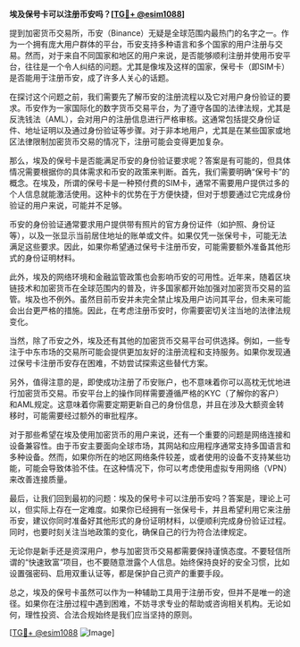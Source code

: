 **埃及保号卡可以注册币安吗？[[TG💪+ @esim1088](https://t.me/s/esim1088)]**

提到加密货币交易所，币安（Binance）无疑是全球范围内最热门的名字之一。作为一个拥有庞大用户群体的平台，币安支持多种语言和多个国家的用户注册与交易。然而，对于来自不同国家和地区的用户来说，是否能够顺利注册并使用币安平台，往往是一个令人纠结的问题。尤其是像埃及这样的国家，保号卡（即SIM卡）是否能用于注册币安，成了许多人关心的话题。

在探讨这个问题之前，我们需要先了解币安的注册流程以及它对用户身份验证的要求。币安作为一家国际化的数字货币交易平台，为了遵守各国的法律法规，尤其是反洗钱法（AML），会对用户的注册信息进行严格审核。这通常包括提交身份证件、地址证明以及通过身份验证等步骤。对于非本地用户，尤其是在某些国家或地区法律限制加密货币交易的情况下，注册可能会变得更加复杂。

那么，埃及的保号卡是否能满足币安的身份验证要求呢？答案是有可能的，但具体情况需要根据你的具体需求和币安的政策来判断。首先，我们需要明确“保号卡”的概念。在埃及，所谓的保号卡是一种预付费的SIM卡，通常不需要用户提供过多的个人信息就能激活使用。这种卡的优势在于方便快捷，但对于想要通过它完成身份验证的用户来说，可能并不足够。

币安的身份验证通常要求用户提供带有照片的官方身份证件（如护照、身份证等），以及一张显示当前居住地址的账单或文件。如果仅凭一张保号卡，可能无法满足这些要求。因此，如果你希望通过保号卡注册币安，可能需要额外准备其他形式的身份证明材料。

此外，埃及的网络环境和金融监管政策也会影响币安的可用性。近年来，随着区块链技术和加密货币在全球范围内的普及，许多国家都开始加强对加密货币交易的监管。埃及也不例外。虽然目前币安并未完全禁止埃及用户访问其平台，但未来可能会出台更严格的措施。因此，在考虑注册币安时，你需要密切关注当地的法律法规变化。

当然，除了币安之外，埃及还有其他的加密货币交易平台可供选择。例如，一些专注于中东市场的交易所可能会提供更加友好的注册流程和支持服务。如果你发现通过保号卡注册币安存在困难，不妨尝试探索这些替代方案。

另外，值得注意的是，即使成功注册了币安账户，也不意味着你可以高枕无忧地进行加密货币交易。币安平台上的操作同样需要遵循严格的KYC（了解你的客户）和AML规定。这意味着你需要定期更新自己的身份信息，并且在涉及大额资金转移时，可能需要经过额外的审批程序。

对于那些希望在埃及使用加密货币的用户来说，还有一个重要的问题是网络连接和设备兼容性。由于币安主要面向全球市场，其网站和应用程序通常支持多国语言和多种设备。然而，如果你所在的地区网络条件较差，或者使用的设备不支持某些功能，可能会导致体验不佳。在这种情况下，你可以考虑使用虚拟专用网络（VPN）来改善连接质量。

最后，让我们回到最初的问题：埃及的保号卡可以注册币安吗？答案是，理论上可以，但实际上存在一定难度。如果你已经拥有一张保号卡，并且希望利用它来注册币安，建议你同时准备好其他形式的身份证明材料，以便顺利完成身份验证过程。同时，也要时刻关注当地政策的变化，确保自己的行为符合法律规定。

无论你是新手还是资深用户，参与加密货币交易都需要保持谨慎态度。不要轻信所谓的“快速致富”项目，也不要随意泄露个人信息。始终保持良好的安全习惯，比如设置强密码、启用双重认证等，都是保护自己资产的重要手段。

总之，埃及的保号卡虽然可以作为一种辅助工具用于注册币安，但并不是唯一的途径。如果你在注册过程中遇到困难，不妨寻求专业的帮助或咨询相关机构。无论如何，理性投资、合法合规始终是我们应当坚持的原则。

[[TG💪+ @esim1088](https://t.me/s/esim1088) ![Image](https://i.postimg.cc/4NQfJmqS/Snipaste-2025-05-13-00-14-12.png)]